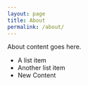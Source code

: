 ```yaml
---
layout: page
title: About
permalink: /about/
---
```

About content goes here.

* A list item
* Another list item
* New Content
